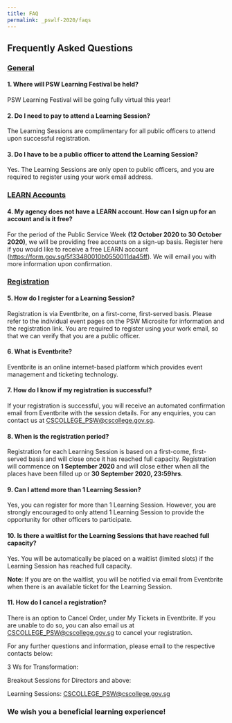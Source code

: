 ```yaml
---
title: FAQ
permalink: _pswlf-2020/faqs
---
```


## Frequently Asked Questions

### **<ins>General</ins>**

#### **1. Where will PSW Learning Festival be held?**
PSW Learning Festival will be going fully virtual this year!

#### **2. Do I need to pay to attend a Learning Session?**
The Learning Sessions are complimentary for all public officers to attend upon successful registration.

#### **3. Do I have to be a public officer to attend the Learning Session?**
Yes. The Learning Sessions are only open to public officers, and you are required to register using your work email address. 

### **<ins>LEARN Accounts</ins>**

#### **4. My agency does not have a LEARN account. How can I sign up for an account and is it free?** 
For the period of the Public Service Week **(12 October 2020 to 30 October 2020)**, we will be providing free accounts on a sign-up basis. Register here if you would like to receive a free LEARN account (https://form.gov.sg/5f33480010b0550011da45ff). We will email you with more information upon confirmation. 

### **<ins>Registration</ins>**

#### **5. How do I register for a Learning Session?**
Registration is via Eventbrite, on a first-come, first-served basis. Please refer to the individual event pages on the PSW Microsite for information and the registration link. You are required to register using your work email, so that we can verify that you are a public officer.

#### **6. What is Eventbrite?**
Eventbrite is an online internet-based platform which provides event management and ticketing technology.

#### **7. How do I know if my registration is successful?**
If your registration is successful, you will receive an automated confirmation email from Eventbrite with the session details. For any enquiries, you can contact us at CSCOLLEGE_PSW@cscollege.gov.sg. 

#### **8. When is the registration period?**
Registration for each Learning Session is based on a first-come, first-served basis and will close once it has reached full capacity.
Registration will commence on **1 September 2020** and will close either when all the places have been filled up or **30 September 2020, 23:59hrs**.
 
#### **9. Can I attend more than 1 Learning Session?**
Yes, you can register for more than 1 Learning Session. However, you are strongly encouraged to only attend 1 Learning Session to provide the opportunity for other officers to participate.


#### **10. Is there a waitlist for the Learning Sessions that have reached full capacity?**
Yes. You will be automatically be placed on a waitlist (limited slots) if the Learning Session has reached full capacity. 

**Note**: If you are on the waitlist, you will be notified via email from Eventbrite when there is an available ticket for the Learning Session.

#### **11. How do I cancel a registration?**
There is an option to Cancel Order, under My Tickets in Eventbrite. If you are unable to do so, you can also email us at CSCOLLEGE_PSW@cscollege.gov.sg to cancel your registration.



For any further questions and information, please email to the respective contacts below:

3 Ws for Transformation: <Requires Peter to provide contact>

Breakout Sessions for Directors and above: <Require Jenny to provide contact>

Learning Sessions:  CSCOLLEGE_PSW@cscollege.gov.sg


### We wish you a beneficial learning experience!

 
  
  
  

